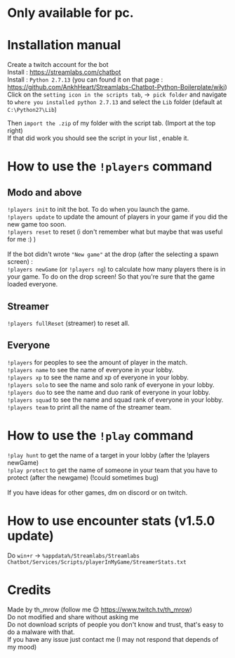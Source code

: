 # **Only available for pc.**
# Installation manual

Create a twitch account for the bot<br />
Install : https://streamlabs.com/chatbot<br />
Install : `Python 2.7.13` (you can found it on that page : https://github.com/AnkhHeart/Streamlabs-Chatbot-Python-Boilerplate/wiki)<br />
Click on the `setting icon in the scripts tab`, ->` pick folder` and navigate to `where you installed python 2.7.13` and select the `Lib` folder (default at `C:\Python27\Lib`)<br />
 
 
Then `import the .zip` of my folder with the script tab. (Import at the top right)<br />
If that did work you should see the script in your list , enable it.<br />
 

# How to use the `!players` command<br />

## Modo and above
`!players init` to init the bot. To do when you launch the game.<br />
`!players update` to update the amount of players in your game if you did the new game too soon.<br />
`!players reset` to reset (i don't remember what but maybe that was useful for me :) )<br /><br />
If the bot didn't wrote `"New game"` at the drop (after the selecting a spawn screen) : <br />
`!players newGame` (or `!players ng`) to calculate how many players there is in your game. To do on the drop screen! So that you're sure that the game loaded everyone.<br />

## Streamer
`!players fullReset` (streamer) to reset all. <br />

## Everyone
`!players` for peoples to see the amount of player in the match.<br />
`!players name` to see the name of everyone in your lobby.<br />
`!players xp` to see the name and xp of everyone in your lobby.<br />
`!players solo` to see the name and solo rank of everyone in your lobby.<br />
`!players duo` to see the name and duo rank of everyone in your lobby.<br />
`!players squad` to see the name and squad rank of everyone in your lobby.<br />
`!players team` to print all the name of the streamer team.<br />


# How to use the `!play` command<br />
`!play hunt` to get the name of a target in your lobby (after the !players newGame)<br />
`!play protect` to get the name of someone in your team that you have to protect (after the newgame) (!could sometimes bug)<br />
<br />
If you have ideas for other games, dm on discord or on twitch.<br />

# How to use encounter stats (v1.5.0 update)<br />
Do `win+r` -> `%appdata%/Streamlabs/Streamlabs Chatbot/Services/Scripts/playerInMyGame/StreamerStats.txt`

# Credits <br />
Made by th_mrow (follow me 😊 https://www.twitch.tv/th_mrow)<br />
Do not modified and share without asking me<br />
Do not download scripts of people you don't know and trust, that's easy to do a malware with that.<br />
If you have any issue just contact me (I may not respond that depends of my mood)<br />
